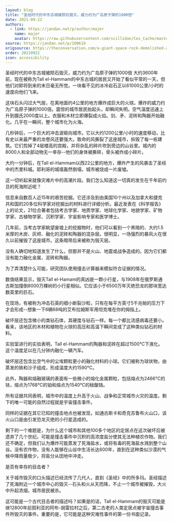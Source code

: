 ```yaml
---
layout: blog
title: "圣经时代的中东古城被陨石毁灭，威力约为广岛原子弹的1000倍"
date: 2021-09-22
authors:
  - link: https://jandan.net/p/author/majer
    name: majer
    avatar: https://raw.githubusercontent.com/scillidan/Cos_Cache/master/avater/jin.png
source: https://jandan.net/p/109619
origsource: https://theconversation.com/a-giant-space-rock-demolished-an-ancient-middle-eastern-city-and-everyone-in-it-possibly-inspiring-the-biblical-story-of-sodom-167678
order: 20210922
icon: accessibility
---
```


圣经时代的中东古城被陨石毁灭，威力约为广岛原子弹的1000倍
大约3600年前，现在被称为Tall el-Hammam的中东古城的居民又开始了看似平常的一天，但他们对即将到来的末日毫无所觉。一块看不见的冰冷岩石正以61000公里/小时的速度向他们飞来。

这块石头闪过大气层，在离地面约4公里的地方爆炸成巨大的火球。爆炸的威力约为广岛原子弹的1000倍。震惊的城市居民抬起头，却瞬间失明。空气温度迅速上升到摄氏2000度以上。衣服和木材立即爆裂成火焰。剑、矛、泥砖和陶器开始融化。几乎在一瞬间，整个城市化为火海。

几秒钟后，一个巨大的冲击波砸向城市。它以大约1200公里/小时的速度移动，比有史以来最严重的龙卷风还要强大。致命的风撕裂了这座城市，拆毁了每一栋建筑。它们剪掉了4层楼高的宫殿，并将杂乱的碎片吹到旁边的山谷里。城内的8000人和全部动物无一幸存--他们的身体被撕碎，骨头被炸成小碎片。

大约一分钟后，在Tall el-Hammam以西22公里的地方，爆炸产生的风袭击了圣经中的杰里科城。耶利哥的城墙轰然倒塌，城市被烧成一片废墟。

这一切听起来就像灾难片中的高潮片段。我们怎么知道这一切真的发生在千年前约旦的死海附近呢？

信息来自数百人近15年的艰苦挖掘。它还涉及到由美国10个州以及加拿大和捷克共和国的20多位科学家对挖掘出的材料进行详细分析。最近发表在《科学报告》上的论文，21位合著者包括考古学家、地质学家、地球化学家、地貌学家、矿物学家、古植物学家、沉积学家、宇宙影响专家和医学博士。

几年前，当考古学家眺望废墟上的挖掘物时，他们可以看到一个黑暗的、大约1.5米厚的木炭、灰烬、融化的泥砖和陶器的混杂层。很明显，一场强烈的暴风火在很久以前摧毁了这座城市。这条暗带后来被称为毁灭层。

没有人确切地知道发生了什么，但那并不是火山、地震或战争造成的。因为它们都没有能力融化金属、泥砖和陶器。

为了弄清楚什么可能，研究团队使用撞击计算器来模拟符合证据的情况。

数值结果显示，毁灭Tall el-Hamam的真凶是一颗小行星，与1908年在俄罗斯通古斯加撞倒8000万棵树的小行星相似。它应该小于6500万年灭绝恐龙的那块宽达数英里的巨石。

在现场，有被称为冲击石英的细小断裂沙粒，只有在每平方英寸5千兆帕的压力下才会形成--想象一下6辆68吨的艾布拉姆斯军用坦克堆在你的拇指上。

破坏层还包含微小的类钻石体，其硬度与钻石一样。每一个都比流感病毒还要小。看来，该地区的木材和植物在火球的高压和高温下瞬间变成了这种类似钻石的材料。

实验室进行的实验表明，Tall el-Hammam的陶器和泥砖在超过1500℃下液化。这个温度足以在几分钟内融化一辆汽车。

破坏层还包含比空气中的尘埃颗粒更小的融化材料的小球。它们被称为球状物，由蒸发的铁和沙子组成，形成温度大约1590℃。

此外，陶器和熔融玻璃的表面有一些微小的熔化金属颗粒，包括熔点为2466℃的铱，熔点为1768℃的铂和熔点为1540℃的硅酸锆。

所有证据共同表明，城市中的温度上升高于火山、战争和正常城市火灾的温度。剩下的唯一可能的自然过程就是宇宙撞击事件。

同样的证据在其它已知的撞击地点也被发现，如通古斯卡和奇克苏鲁布火山口，该火山口是由引发恐龙灭绝的小行星造成的。

剩下的一个难题是，为什么这个城市和其他100多个地区的定居点在这次破坏后被遗弃了几个世纪。可能是撞击事件中沉积的高浓度盐分使其无法种植农作物。我们还不确定，但我们认为爆炸可能蒸发了死海盐水，或将有毒的死海盐水溅到整个山谷。没有农作物，没有人能够在山谷中生活长达600年，直到在这种类似沙漠的气候中降雨量极少，将盐分从田地中冲走。

是否有幸存的目击者？

关于城市毁灭的口头描述已经流传了几代人，直到《圣经》中的所多玛。圣经描述了死海附近一个城市中心的毁灭--石头和火从天而降，不止一个城市被摧毁，大火中升起浓烟，城市居民被杀。

这可能是一个古代目击者的描述吗？如果是的话，Tall el-Hammam的毁灭可能是继12800年前叙利亚的阿布-胡雷拉村之后，第二古老的人类定居点被宇宙撞击事件所毁灭的事件。重要的是，它可能是这种灾难性事件的第一份书面记录。